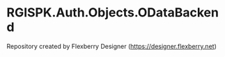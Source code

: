 # RGISPK.Auth.Objects.ODataBackend
Repository created by Flexberry Designer (https://designer.flexberry.net)
